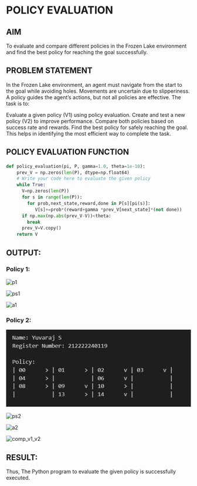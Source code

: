 # POLICY EVALUATION

## AIM
To evaluate and compare different policies in the Frozen Lake environment and find the best policy for reaching the goal successfully.

## PROBLEM STATEMENT
In the Frozen Lake environment, an agent must navigate from the start to the goal while avoiding holes. Movements are uncertain due to slipperiness. A policy guides the agent’s actions, but not all policies are effective. The task is to:

Evaluate a given policy (V1) using policy evaluation.
Create and test a new policy (V2) to improve performance.
Compare both policies based on success rate and rewards.
Find the best policy for safely reaching the goal.
This helps in identifying the most efficient way to complete the task.

## POLICY EVALUATION FUNCTION
```python
def policy_evaluation(pi, P, gamma=1.0, theta=1e-10):
    prev_V = np.zeros(len(P), dtype=np.float64)
    # Write your code here to evaluate the given policy
    while True:
      V=np.zeros(len(P))
      for s in range(len(P)):
        for prob,next_state,reward,done in P[s][pi(s)]:
           V[s]+=prob*(reward+gamma *prev_V[next_state]*(not done))
      if np.max(np.abs(prev_V-V))<theta:
        break
      prev_V=V.copy()
    return V
```

## OUTPUT:
### Policy 1:


![p1](https://github.com/user-attachments/assets/aadcc3dd-66c4-4568-bc41-34cff221e4bb)


![ps1](https://github.com/user-attachments/assets/f4286eb9-2fda-4cf9-b0ee-28206c51728f)



![a1](https://github.com/user-attachments/assets/bd331fae-2aa5-4f39-8909-3ff3d40ad13d)





### Policy 2:


![p2](./Output/1.png)



![ps2](https://github.com/user-attachments/assets/677c45a5-4cf5-4f1b-8dc1-5b6415b71b21)


![a2](https://github.com/user-attachments/assets/5f6d71a3-9f95-4e58-bcbc-c7fd4543ae11)




![comp_v1_v2](https://github.com/user-attachments/assets/3b3620d3-00e5-497f-9fbf-8b827567b5d0)





## RESULT:

Thus, The Python program to evaluate the given policy is successfully executed.

